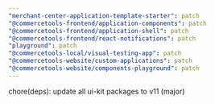 ```yaml
---
"merchant-center-application-template-starter": patch
"@commercetools-frontend/application-components": patch
"@commercetools-frontend/application-shell": patch
"@commercetools-frontend/react-notifications": patch
"playground": patch
"@commercetools-local/visual-testing-app": patch
"@commercetools-website/custom-applications": patch
"@commercetools-website/components-playground": patch
---
```


chore(deps): update all ui-kit packages to v11 (major)
